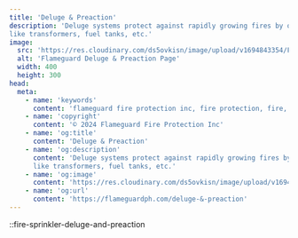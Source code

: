 ```yaml
---
title: 'Deluge & Preaction'
description: 'Deluge systems protect against rapidly growing fires by quickly delivering large quantities of water, designed for areas with highly combustible materials, 
like transformers, fuel tanks, etc.'
image:
  src: 'https://res.cloudinary.com/ds5ovkisn/image/upload/v1694843354/Flameguard%20Images/Header/deluge_shybww.webp'
  alt: 'Flameguard Deluge & Preaction Page'
  width: 400
  height: 300
head:
  meta: 
    - name: 'keywords'
      content: 'flameguard fire protection inc, fire protection, fire, flameguard, flameguard ph, flameguard ph deluge & preaction page, flameguard deluge & preaction page'
    - name: 'copyright'
      content: '© 2024 Flameguard Fire Protection Inc'
    - name: 'og:title'
      content: 'Deluge & Preaction'
    - name: 'og:description'
      content: 'Deluge systems protect against rapidly growing fires by quickly delivering large quantities of water, designed for areas with highly combustible materials, 
      like transformers, fuel tanks, etc.'
    - name: 'og:image'
      content: 'https://res.cloudinary.com/ds5ovkisn/image/upload/v1694843354/Flameguard%20Images/Header/deluge_shybww.webp'
    - name: 'og:url'
      content: 'https://flameguardph.com/deluge-&-preaction'
---
```


::fire-sprinkler-deluge-and-preaction